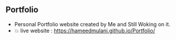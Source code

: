 ## Portfolio
- Personal Portfolio website created by Me and Still Woking on it. <br>
- 💥 live website : https://hameedmulani.github.io/Portfolio/ 
